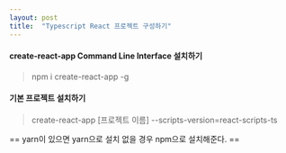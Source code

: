 ```yaml
---
layout: post
title:  "Typescript React 프로젝트 구성하기"
---
```

#### create-react-app Command Line Interface 설치하기

> npm i create-react-app -g



#### 기본 프로젝트 설치하기

> create-react-app [프로젝트 이름] --scripts-version\=react-scripts-ts

== yarn이 있으면 yarn으로 설치 없을 경우 npm으로 설치해준다. ==
